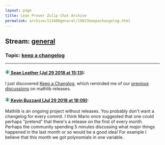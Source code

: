 ```yaml
---
layout: page
title: Lean Prover Zulip Chat Archive 
permalink: archive/113488general/19023keepachangelog.html
---
```


## Stream: [general](index.html)
### Topic: [keep a changelog](19023keepachangelog.html)

---

#### [![Click to go to Zulip](../../assets/img/zulip2.png) Sean Leather (Jul 29 2018 at 15:13)](https://leanprover.zulipchat.com/#narrow/stream/113488-general/topic/keep%20a%20changelog/near/130523988):
I just discovered [Keep a Changlog](https://keepachangelog.com/), which reminded me of our [previous discussions](https://leanprover.zulipchat.com/#narrow/stream/113488-general/subject/mathlib.20branches/near/128358255) on mathlib releases.

#### [![Click to go to Zulip](../../assets/img/zulip2.png) Kevin Buzzard (Jul 29 2018 at 18:09)](https://leanprover.zulipchat.com/#narrow/stream/113488-general/topic/keep%20a%20changelog/near/130529498):
Mathlib is an ongoing project without releases. You probably don't want a changelog for every commit. I think Mario once suggested that one could perhaps "pretend" that there's a release on the first of every month. Perhaps the community spending 5 minutes discussing what *major* things happened in the last month or so would be a good idea! For example I believe that this month we got polynomials in one variable.

